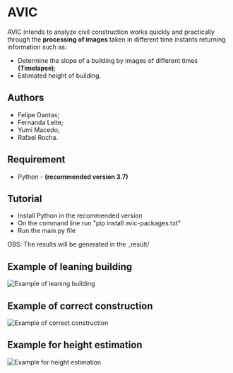 AVIC
===================================================

AVIC intends to analyze civil construction works quickly and practically through the **processing of images** taken in different time instants returning information such as:
* Determine the slope of a building by images of different times **(Timelapse)**;
* Estimated height of building.

## Authors
* Felipe Dantas;
* Fernanda Leite;
* Yumi Macedo;
* Rafael Rocha.

## Requirement
* Python - **(recommended version 3.7)**

## Tutorial
* Install Python in the recommended version
* On the command line run "pip install avic-packages.txt"
* Run the main.py file

OBS: The results will be generated in the _result/

## Example of leaning building
![Example of leaning building](https://github.com/avicfei/avic/blob/master/_exemple/santos.png)

## Example of correct construction
![Example of correct construction](https://github.com/avicfei/avic/blob/master/_exemple/ok.png)

## Example for height estimation
![Example for height estimation](https://github.com/avicfei/avic/blob/master/_exemple/alt.png)
